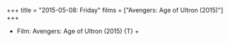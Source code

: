 +++
title = "2015-05-08: Friday"
films = ["Avengers: Age of Ultron (2015)"]
+++


* Film: Avengers: Age of Ultron (2015) {T} +
